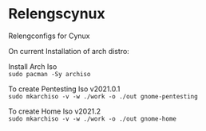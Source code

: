# Relengscynux
Relengconfigs for Cynux

On current Installation of arch distro:

Install Arch Iso </br>
```sudo pacman -Sy archiso```

To create Pentesting Iso v2021.0.1 </br>
```sudo mkarchiso -v -w ./work -o ./out gnome-pentesting```

To create Home Iso v2021.2 </br>
```sudo mkarchiso -v -w ./work -o ./out gnome-home```
